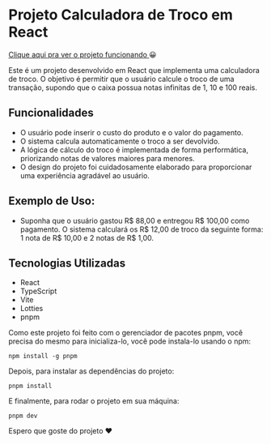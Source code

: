 # Projeto Calculadora de Troco em React
<a href="https://deveonn.github.io/desafio-trainee/" targe="_blank">Clique aqui pra ver o projeto funcionando </a> 😀

Este é um projeto desenvolvido em React que implementa uma calculadora de troco. O objetivo é permitir que o usuário calcule o troco de uma transação, supondo que o caixa possua notas infinitas de 1, 10 e 100 reais.

## Funcionalidades
- O usuário pode inserir o custo do produto e o valor do pagamento.
- O sistema calcula automaticamente o troco a ser devolvido.
- A lógica de cálculo do troco é implementada de forma performática, priorizando notas de valores maiores para menores.
- O design do projeto foi cuidadosamente elaborado para proporcionar uma experiência agradável ao usuário.

## Exemplo de Uso:

- Suponha que o usuário gastou R$ 88,00 e entregou R$ 100,00 como pagamento. O sistema calculará os R$ 12,00 de troco da seguinte forma: 1 nota de R$ 10,00 e 2 notas de R$ 1,00.

## Tecnologias Utilizadas
- React
- TypeScript
- Vite
- Lotties
- pnpm

Como este projeto foi feito com o gerenciador de pacotes pnpm, você precisa do mesmo para inicializa-lo, você pode instala-lo usando o npm:
```
npm install -g pnpm
```

Depois, para instalar as dependências do projeto:
```
pnpm install
```

E finalmente, para rodar o projeto em sua máquina:
```
pnpm dev
```

Espero que goste do projeto ❤️







